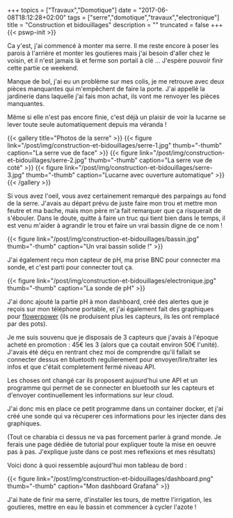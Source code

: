 +++
topics = ["Travaux","Domotique"]
date = "2017-06-08T18:12:28+02:00"
tags = ["serre","domotique","travaux","electronique"]
title = "Construction et bidouillages"
description = ""
truncated = false
+++
{{< pswp-init >}}

Ca y'est, j'ai commencé à monter ma serre. Il me reste encore à poser les parois à l'arrière et monter les goutieres mais j'ai besoin d'aller chez le voisin, et il n'est jamais là et ferme son portail à clé ... J'espère pouvoir finir cette partie ce weekend.

Manque de bol, j'ai eu un problème sur mes colis, je me retrouve avec deux pièces manquantes qui m'empêchent de faire la porte. J'ai appellé la jardinerie dans laquelle j'ai fais mon achat, ils vont me renvoyer les pièces manquantes.

Même si elle n'est pas encore finie, c'est déjà un plaisir de voir la lucarne se lever toute seule automatiquement depuis ma véranda !

{{< gallery title="Photos de la serre" >}}
{{< figure link="/post/img/construction-et-bidouillages/serre-1.jpg" thumb="-thumb" caption="La serre vue de face" >}}
{{< figure link="/post/img/construction-et-bidouillages/serre-2.jpg" thumb="-thumb" caption="La serre vue de coté" >}}
{{< figure link="/post/img/construction-et-bidouillages/serre-3.jpg" thumb="-thumb" caption="Lucarne avec ouverture automatique" >}}
{{< /gallery >}}

Si vous avez l'oeil, vous avez certainement remarqué des parpaings au fond de la serre. J'avais au départ prévu de juste faire mon trou et mettre mon feutre et ma bache, mais mon père m'a fait remarquer que ça risquerait de s'ébouler.
Dans le doute, quitte à faire un truc qui tient bien dans le temps, il est venu m'aider à agrandir le trou et faire un vrai bassin digne de ce nom !

{{< figure link="/post/img/construction-et-bidouillages/bassin.jpg" thumb="-thumb" caption="Un vrai bassin solide !" >}}

J'ai également reçu mon capteur de pH, ma prise BNC pour connecter ma sonde, et c'est parti pour connecter tout ça.

{{< figure link="/post/img/construction-et-bidouillages/electronique.jpg" thumb="-thumb" caption="La sonde de pH" >}}

J'ai donc ajouté la partie pH à mon dashboard, créé des alertes que je reçois sur mon téléphone portable, et j'ai également fait des graphiques pour [flowerpower](https://www.parrot.com/fr/jardin-connecte/parrot-pot) (ils ne produisent plus les capteurs, ils les ont remplacé par des pots).

Je me suis souvenu que je disposais de 3 capteurs que j'avais à l'époque acheté en promotion : 45€ les 3 (alors que ça coutait environ 50€ l'unité). J'avais été déçu en rentrant chez moi de comprendre qu'il fallait se connecter dessus en bluetooth regulierement pour envoyer/lire/traiter les infos et que c'était completement fermé niveau API.

Les choses ont changé car ils proposent aujourd'hui une API et un programme qui permet de se connecter en bluetooth sur les capteurs et d'envoyer continuellement les informations sur leur cloud.

J'ai donc mis en place ce petit programme dans un container docker, et j'ai créé une sonde qui va récuperer ces informations pour les injecter dans des graphiques.

(Tout ce charabia ci dessus ne va pas forcement parler à grand monde. Je ferais une page dédiée de tutorial pour expliquer toute la mise en oeuvre pas à pas. J'explique juste dans ce post mes reflexions et mes résultats)

Voici donc à quoi ressemble aujourd'hui mon tableau de bord :

{{< figure link="/post/img/construction-et-bidouillages/dashboard.png" thumb="-thumb" caption="Mon dashboard Grafana" >}}

J'ai hate de finir ma serre, d'installer les tours, de mettre l'irrigation, les goutieres, mettre en eau le bassin et commencer à cycler l'azote !